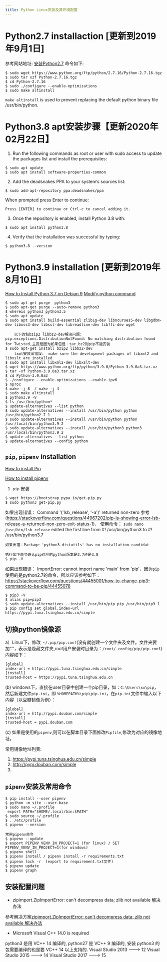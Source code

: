 ```yaml
---
title: Python Linux安装及其环境配置
---
```



# Python2.7 installaction [更新到2019年9月1日]

参考网站地址: [安装Python2.7](https://tecadmin.net/install-python-2-7-on-ubuntu-and-linuxmint/)
命令如下:

```
$ sudo wget https://www.python.org/ftp/python/2.7.16/Python-2.7.16.tgz
$ sudo tar xzf Python-2.7.16.tgz
$ cd Python-2.7.16
$ sudo ./configure --enable-optimizations
$ sudo make altinstall 
```
`make altinstall` is used to prevent replacing the default python binary file /usr/bin/python.

# Python3.8 apt安装步骤【更新2020年02月22日】

01. Run the following commands as root or user with sudo access to update the packages list and install the prerequisites:
```
$ sudo apt update
$ sudo apt install software-properties-common
```
02. Add the deadsnakes PPA to your system’s sources list:
```
$ sudo add-apt-repository ppa:deadsnakes/ppa
```
When prompted press Enter to continue:
```
Press [ENTER] to continue or Ctrl-c to cancel adding it.
```
03. Once the repository is enabled, install Python 3.8 with:
```
$ sudo apt install python3.8
```
04. Verify that the installation was successful by typing:
```
$ python3.8 --version
```

# Python3.9 installation [更新到2019年8月10日]

[How to Install Python 3.7 on Debian 9](https://linuxize.com/post/how-to-install-python-3-7-on-debian-9/)
[Modify python command](https://jcutrer.com/linux/upgrade-python37-ubuntu1810)

```shell script
$ sudo apt-get purge  python3
$ sudo apt-get purge --auto-remove python3
$ whereis python3 python3.5
$ sudo apt update
$ sudo apt install build-essential zlib1g-dev libncurses5-dev libgdbm-dev libnss3-dev libssl-dev libreadline-dev libffi-dev wget

    以下的包bzip2 libbz2-dev解决问题: pip.exceptions.DistributionNotFound: No matching distribution found for Twisted,主要是因为如果包是：tar.bz2则pip不能安装
$ sudo apt-get install bzip2 libbz2-dev
    lxml安装出错误:  make sure the development packages of libxml2 and libxslt are installed 
$ sudo apt install libxml2-dev libxslt-dev
$ wget https://www.python.org/ftp/python/3.9.0/Python-3.9.0a3.tar.xz
$ tar -xf Python-3.9.0a3.tar.xz
$ cd Python-3.9.0a3
$ ./configure --enable-optimizations --enable-ipv6
$ nproc
$ make -j 8  / make -j 4
$ sudo make altinstall
$ python3.9 -V
$ ls /usr/bin/python*
$ update-alternatives --list python
$ sudo update-alternatives --install /usr/bin/python python /usr/bin/python2.7 1
$ sudo update-alternatives --install /usr/bin/python python /usr/local/bin/python3.9 2
$ sudo update-alternatives --install /usr/bin/python3 python3 /usr/local/bin/python3.9 2
$ update-alternatives --list python
$ update-alternatives --config python

```

## `pip`, `pipenv` installation

[How to install Pip](https://linuxize.com/post/how-to-install-pip-on-debian-9/)

[How to install pipenv](https://www.ostechnix.com/pipenv-officially-recommended-python-packaging-tool/)

1. `pip` 安装

```shell script
$ wget https://bootstrap.pypa.io/get-pip.py
$ sudo python3 get-pip.py
```

如果出现错误： Command '('lsb_release', '-a')' returned non-zero
参考 (https://stackoverflow.com/questions/44967202/pip-is-showing-error-lsb-release-a-returned-non-zero-exit-status-1)，
使用命令： `sudo nano  /usr/bin/lsb_release`
edited the first line from #! /usr/bin/python3 to #! /usr/bin/python3.7

```
如果出错：Package 'python3-distutils' has no installation candidat

执行如下命令确认pip对应的python版本是2.7还是3.8
$ pip -V
```

如果出现错误： ImportError: cannot import name 'main' from 'pip'，因为`pip`使用的是python2.7的命令，所以应该参考如下： https://stackoverflow.com/questions/44455001/how-to-change-pip3-command-to-be-pip/44455078

```
$ pip3 -V
$ alias pip=pip3
$ sudo update-alternatives --install /usr/bin/pip pip /usr/bin/pip3 1
$ pip config set global.index-url https://pypi.tuna.tsinghua.edu.cn/simple

```

## 切换python镜像源

a）Linux下，修改` ~/.pip/pip.conf`(没有就创建一个文件夹及文件。文件夹要加“.”，表示是隐藏文件夹,root用户安装时目录为：`/root/.config/pip/pip.conf`)
内容如下：
```
[global]
index-url = https://pypi.tuna.tsinghua.edu.cn/simple
[install]
trusted-host = https://pypi.tuna.tsinghua.edu.cn
```
(b) windows下，直接在user目录中创建一个pip目录，如：`C:\Users\xx\pip`，然后新建文件`pip.ini`，即 `%HOMEPATH%\pip\pip.ini`，在`pip.ini`文件中输入以下内容（以豆瓣镜像为例）：

```
[global]
index-url = http://pypi.douban.com/simple
[install]
trusted-host = pypi.douban.com
```
(c) 如果是使用的`pipenv`,则可以在脚本目录下面修改`Pipfile`,修改为对应的镜像地址。

常用镜像地址列表:
1. https://pypi.tuna.tsinghua.edu.cn/simple
2. http://pypi.douban.com/simple
3. 

##  `pipenv`安装及常用命令

```
$ pip install --user pipenv
$ python -m site --user-base
$ sudo nano ~/.profile
 export PATH="$HOME/.local/bin:$PATH"
$ sudo source ~/.profile
$ . /etc/profile
$ pipenv --version

常用pipenv命令
$ pipenv --update
$ export PIPENV_VENV_IN_PROJECT=1 (for linux) / SET PIPENV_VENV_IN_PROJECT=1(for windows)
$ pipenv shell
$ pipenv install / pipenv install -r requirements.txt
$ pipenv lock -r  (export to requirement.txt文件)
$ pipenv update
$ pipenv graph

```
  
## 安装配置问题

- zipimport.ZipImportError: can't decompress data; zlib not available 解决办法

参考解决方案[zipimport.ZipImportError: can't decompress data; zlib not available 解决办法](https://www.cnblogs.com/zhangym/p/6226435.html)


- Microsoft Visual C++ 14.0 is required

python3 是用 VC++ 14 编译的, python27 是 VC++ 9 编译的, 安装 python3 的包需要编译的也是要 VC++ 14 以上支持的.
Visual Studio 2013 ---> 12
Visual Studio 2015 ---> 14
Visual Studio 2017 ---> 15
